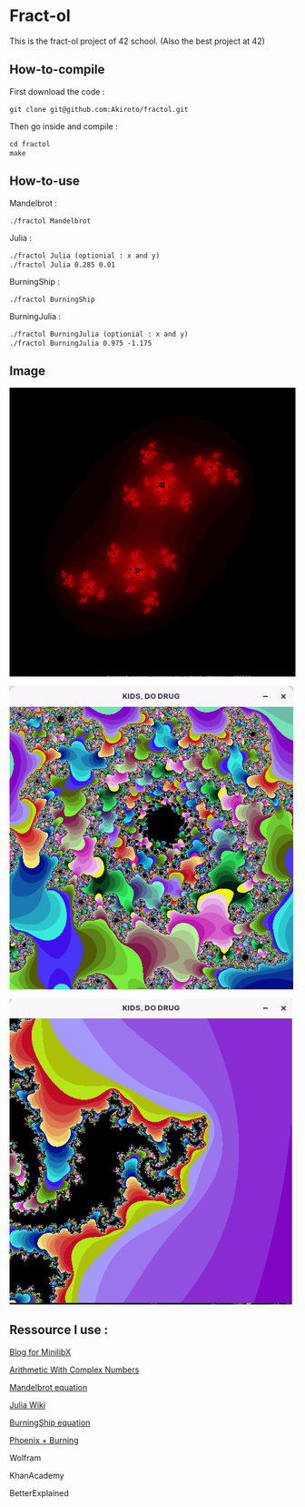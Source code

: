 # Fract-ol
This is the fract-ol project of 42 school. (Also the best project at 42)

## How-to-compile
First download the code :
```
git clone git@github.com:Akiroto/fractol.git
```
Then go inside and compile :
```
cd fractol
make
```

## How-to-use
Mandelbrot :
```
./fractol Mandelbrot
```
Julia :
```
./fractol Julia (optionial : x and y)
./fractol Julia 0.285 0.01
```
BurningShip :
```
./fractol BurningShip
```
BurningJulia :
```
./fractol BurningJulia (optionial : x and y)
./fractol BurningJulia 0.975 -1.175
```

## Image

![data](imgs/img3.png)

![data](imgs/img17.png)

![data](imgs/img32.png)

## Ressource I use :

[Blog for MinilibX](https://aurelienbrabant.fr/blog)

[Arithmetic With Complex Numbers](https://betterexplained.com/articles/intuitive-arithmetic-with-complex-numbers/)

[Mandelbrot equation](https://en.wikipedia.org/wiki/Mandelbrot_set)

[Julia Wiki](https://en.wikipedia.org/wiki/Julia_set)

[BurningShip equation](https://robotmoon.com/burning-ship-fractal)

[Phoenix + Burning](http://usefuljs.net/fractals/docs/mandelvariants.html)

Wolfram

KhanAcademy

BetterExplained
